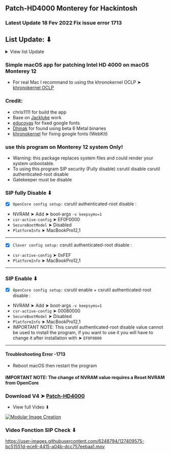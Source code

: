 ## Patch-HD4000 Monterey for Hackintosh


### Latest Update 18 Fev 2022 Fix issue error 1713

## List Update: ⬇︎
<details> 
  <summary>View list Update</summary>

- Update 07 Dec 2021 Change Quit button
- Update 03 Dec 2021 Add Image View for the Applications
- Update 22 Nov 2021 add OpenCL.framework
- Update 31 Oct 2021 OpenSource script
- Update 31 Oct 2021 Update binaries files
- Update 28 July 2021 Add fonction SIP Check
- Update 22 July 2021 use only shell scrip on the app

</details>


### Simple macOS app for patching Intel HD 4000 on macOS Monterey 12

- For real Mac I recommand to using the khronokernel OCLP ➤ [khronokernel OCLP](https://github.com/dortania/OpenCore-Legacy-Patcher/)


### Credit: 
- chris1111 for build the app
- Base on [Jackluke](https://github.com/jacklukem) work
- [educovas](https://github.com/educovas) for fixed google fonts
- [Dhinak](https://github.com/DhinakG) for found using beta 6 Metal binaries
- [khronokernel](https://github.com/khronokernel) for fixing google fonts (WebKit)

### use this program on Monterey 12 system Only!
- Warning: this package replaces system files and could render your system unbootable.
- To using this program SIP security (Fully disable) csrutil disable csrutil authenticated-root disable 
- Gatekeeper must be disable

###  SIP fully Disable ⬇︎
- [x] `OpenCore config setup:` csrutil authenticated-root disable : 
- NVRAM ➤ Add ➤ boot-args `-v keepsyms=1`
- `csr-active-config` ➤ EF0F0000
- `SecureBootModel`  ➤ Disabled
- `PlatformInfo` ➤ MacBookPro12,1
--------------------------------------------------------------
- [x] `Clover config setup:` csrutil authenticated-root disable :
- `csr-active-config` ➤ 0xFEF
- `PlatformInfo` ➤ MacBookPro12,1
--------------------------------------------------------------
###  SIP Enable ⬇︎ 
- [x] `OpenCore config setup:` csrutil enable + csrutil authenticated-root disable :
- NVRAM ➤ Add ➤ boot-args `-v keepsyms=1`
- `csr-active-config` ➤ 00080000 
- `SecureBootModel`  ➤ Disabled
- `PlatformInfo` ➤ MacBookPro12,1
- IMPORTANT NOTE: This csrutil authenticated-root disable value cannot be used to install the program, if you want to use it you will have to change it after installation with ➤  `EF0F0000`
--------------------------------------------------------------


#### Troubleshooting Error -1713
- Reboot macOS then restart the program

#### IMPORTANT NOTE: The change of NVRAM value requires a Reset NVRAM from OpenCore


### Download V4 ➤ [Patch-HD4000](https://github.com/chris1111/Patch-HD4000-Monterey/releases/tag/V4)

- View full Video ⬇︎

[![Modular Image Creation](https://user-images.githubusercontent.com/6248794/118173318-6a820080-b3fb-11eb-9ba5-203165fb6f26.png)](https://youtu.be/aMoenFAdKxc)

### Video Fonction SIP Check ⬇︎

https://user-images.githubusercontent.com/6248794/127409575-bc51551d-ece6-4415-a04b-dcc757eebaa1.mov






 

